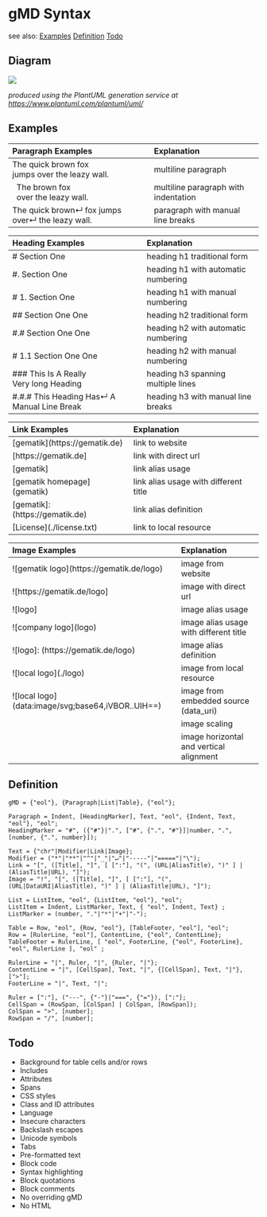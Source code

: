 # gMD Syntax

see also: [Examples](#examples) [Definition](#definition) [Todo](#todo)

## Diagram

![](https://www.plantuml.com/plantuml/svg/bLJHRjCm57ttLnZpaeu0xrITXZOXAgqIAjrJCCYbNXOjTIRN5KYnN_aZVeWluLmdned40rHAR9zxxl69xtMlJavPf_Vcdh5wSyDNl1UwQqKeUVz1MLLRzVJWRvkJypkrRpNmaR1ax0y1QMjpqCQLl7glrQ4nzKRPHsrboNVwE-2OWzn4cw1X79TibWfDyHmfHOyXUF4AyoeYVPmJAhqv7_VQOXN3moenXbMG2rYb_UB7VNsmmc-wGtFVQ8iFCuz-VLIr3alE4WnY8Iw45nVq-epd2vvVFtxY_P9-65Vqm_X9G9vao6z5VgjTurejuKcI9vX-8sXLKF1kU-lVjeqwHT82y49moJqlCkf1eeY4D6VH7Oa_G_u_xd2ZdBhRhlzp9qPbnauqh9q-vghDa6d5Kc3I00GD5KnLxfFEjFY1KtQYqebFIkdZwR-WunPKlTXwu6oxRzaK5jbF5IdlkivfEw8okUGCL6HNstEhBMgbC-EwCmwU24oTFGEfBR8q-Po8LCdB49oBP2mappcN9tCSNvTHLDadMZdC-xp0bKlE9kJgMhVjnoTbybsBUN_5wQJ4fP1BDjhBGfcKB24mTbP1RK-Yg4U8lHyNAn4M9N58C6r7fSHvqvJCTH6alXkd0CSmNSmH90-N-GP33fmKU3qBi2jj3lI7zHi0)

_produced using the PlantUML generation service at https://www.plantuml.com/plantuml/uml/_ 

## Examples

| Paragraph Examples                                            | Explanation                              |
|:--------------------------------------------------------------|:-----------------------------------------|
| The quick brown fox<br>jumps over the leazy wall.             | multiline paragraph                      |
| &nbsp;&nbsp;The brown fox<br>&nbsp;&nbsp;over the leazy wall. | multiline paragraph with indentation     |
| The quick brown↵ fox jumps over↵ the leazy wall.              | paragraph with manual line breaks        |

| Heading Examples                                              | Explanation                              |
|:--------------------------------------------------------------|:-----------------------------------------|
| # Section One                                                 | heading h1 traditional form              |
| #. Section One                                                | heading h1 with automatic numbering      |
| # 1. Section One                                              | heading h1 with manual numbering         |
| ## Section One One                                            | heading h2 traditional form              |
| #.# Section One One                                           | heading h2 with automatic numbering      |
| # 1.1 Section One One                                         | heading h2 with manual numbering         |
| ### This Is A Really<br>Very long Heading                     | heading h3 spanning multiple lines       |
| #.#.# This Heading Has↵ A Manual Line Break                   | heading h3 with manual line breaks       |

| Link Examples                         | Explanation                              |
|:--------------------------------------|:-----------------------------------------|
| \[gematik\](https[]()://gematik.de)   | link to website                          |
| \[https[]()://gematik.de]             | link with direct url                     |
| \[gematik\]                           | link alias usage                         |
| \[gematik homepage\](gematik)         | link alias usage with different title    |  
| \[gematik\]: (https[]()://gematik.de) | link alias definition                    | 
| \[License](./license.txt)             | link to local resource                   |

| Image Examples                                       | Explanation                               |
|:-----------------------------------------------------|:------------------------------------------|
| !\[gematik logo\](https[]()://gematik.de/logo)       | image from website                        |
| !\[https[]()://gematik.de/logo\]                     | image with direct url                     |
| !\[logo\]                                            | image alias usage                         |
| !\[company logo\](logo)                              | image alias usage with different title    |
| !\[logo\]: (https[]()://gematik.de/logo)             | image alias definition                    |
| !\[local logo\](./logo)                              | image from local resource                 |
| !\[local logo\](data:image/svg;base64,iVBOR..UIH==)  | image from embedded source (data_uri)     |
|                                                      | image scaling                             |
|                                                      | image horizontal and vertical alignment   |

## Definition

```
gMD = {"eol"}, {Paragraph|List|Table}, {"eol"};

Paragraph = Indent, [HeadingMarker], Text, "eol", {Indent, Text, "eol"}, "eol";
HeadingMarker = "#", ({"#"}|".", ["#", {".", "#"}]|number, ".", [number, {".", number}]);

Text = {"chr"|Modifier|Link|Image}; 
Modifier = ("*"|"**"|"^"|"_"|"↵"|"-----"|"====="|"\");
Link = "[", ([Title], "]", [ [":"], "(", (URL|AliasTitle), ")" ] | (AliasTitle|URL), "]"); 
Image = "!", "[", ([Title], "]", [ [":"], "(", (URL|DataURI|AliasTitle), ")" ] | (AliasTitle|URL), "]"); 

List = ListItem, "eol", {ListItem, "eol"}, "eol";
ListItem = Indent, ListMarker, Text, { "eol", Indent, Text} ;
ListMarker = (number, "."|"*"|"+"|"-");

Table = Row, "eol", {Row, "eol"}, [TableFooter, "eol"], "eol"; 
Row = [RulerLine, "eol"], ContentLine, {"eol", ContentLine}; 
TableFooter = RulerLine, [ "eol", FooterLine, {"eol", FooterLine}, "eol", RulerLine ], "eol" ;

RulerLine = "|", Ruler, "|", {Ruler, "|"};
ContentLine = "|", [CellSpan], Text, "|", {[CellSpan], Text, "|"}, [">"];
FooterLine = "|", Text, "|";

Ruler = [":"], ("---", {"-"}|"===", {"="}), [":"];
CellSpan = (RowSpan, [ColSpan] | ColSpan, [RowSpan]);
ColSpan = ">", [number];
RowSpan = "/", [number];
```

## Todo

- Background for table cells and/or rows 
- Includes
- Attributes
- Spans
- CSS styles
- Class and ID attributes
- Language
- Insecure characters
- Backslash escapes
- Unicode symbols
- Tabs
- Pre-formatted text
- Block code
- Syntax highlighting
- Block quotations
- Block comments
- No overriding gMD 
- No HTML










